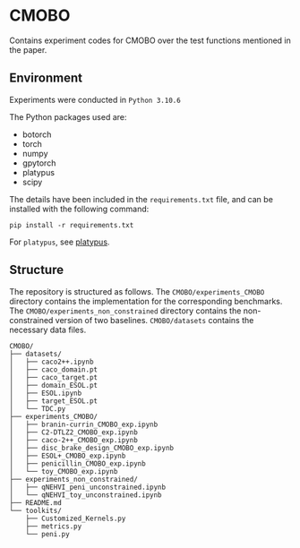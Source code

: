
# CMOBO
Contains experiment codes for CMOBO over the test functions mentioned in the paper.

## Environment

Experiments were conducted in `Python 3.10.6`

The Python packages used are:
- botorch
- torch
- numpy
- gpytorch
- platypus
- scipy

The details have been included in the `requirements.txt` file, and can be installed with the following command:

```shell
pip install -r requirements.txt
```

For `platypus`, see  [platypus](https://platypus.readthedocs.io/en/latest/getting-started.html#installing-platypus).

## Structure

The repository is structured as follows. The `CMOBO/experiments_CMOBO` directory contains the implementation for the corresponding benchmarks. The `CMOBO/experiments_non_constrained` directory contains the non-constrained version of two baselines. `CMOBO/datasets` contains the necessary data files.

```shell
CMOBO/
├── datasets/
│   ├── caco2++.ipynb
│   ├── caco_domain.pt
│   ├── caco_target.pt
│   ├── domain_ESOL.pt
│   ├── ESOL.ipynb
│   ├── target_ESOL.pt
│   └── TDC.py
├── experiments_CMOBO/
│   ├── branin-currin_CMOBO_exp.ipynb
│   ├── C2-DTLZ2_CMOBO_exp.ipynb
│   ├── caco-2++_CMOBO_exp.ipynb
│   ├── disc_brake_design_CMOBO_exp.ipynb
│   ├── ESOL+_CMOBO_exp.ipynb
│   ├── penicillin_CMOBO_exp.ipynb
│   └── toy_CMOBO_exp.ipynb
├── experiments_non_constrained/
│   ├── qNEHVI_peni_unconstrained.ipynb
│   └── qNEHVI_toy_unconstrained.ipynb
├── README.md
└── toolkits/
    ├── Customized_Kernels.py
    ├── metrics.py
    └── peni.py
```
